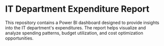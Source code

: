 # IT Department Expenditure Report

This repository contains a Power BI dashboard designed to provide insights into the IT department's expenditures. The report helps visualize and analyze spending patterns, budget utilization, and cost optimization opportunities.

